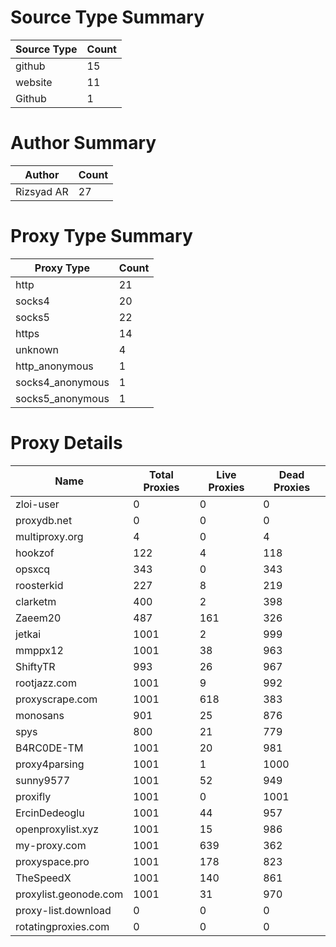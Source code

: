 # Source Type Summary

| Source Type | Count |
|-------------|-------|
| github | 15 |
| website | 11 |
| Github | 1 |


# Author Summary

| Author | Count |
|--------|-------|
| Rizsyad AR | 27 |


# Proxy Type Summary

| Proxy Type | Count |
|------------|-------|
| http | 21 |
| socks4 | 20 |
| socks5 | 22 |
| https | 14 |
| unknown | 4 |
| http_anonymous | 1 |
| socks4_anonymous | 1 |
| socks5_anonymous | 1 |


# Proxy Details

| Name | Total Proxies | Live Proxies | Dead Proxies |
|------|---------------|--------------|---------------|
| zloi-user | 0 | 0 | 0 |
| proxydb.net | 0 | 0 | 0 |
| multiproxy.org | 4 | 0 | 4 |
| hookzof | 122 | 4 | 118 |
| opsxcq | 343 | 0 | 343 |
| roosterkid | 227 | 8 | 219 |
| clarketm | 400 | 2 | 398 |
| Zaeem20 | 487 | 161 | 326 |
| jetkai | 1001 | 2 | 999 |
| mmppx12 | 1001 | 38 | 963 |
| ShiftyTR | 993 | 26 | 967 |
| rootjazz.com | 1001 | 9 | 992 |
| proxyscrape.com | 1001 | 618 | 383 |
| monosans | 901 | 25 | 876 |
| spys | 800 | 21 | 779 |
| B4RC0DE-TM | 1001 | 20 | 981 |
| proxy4parsing | 1001 | 1 | 1000 |
| sunny9577 | 1001 | 52 | 949 |
| proxifly | 1001 | 0 | 1001 |
| ErcinDedeoglu | 1001 | 44 | 957 |
| openproxylist.xyz | 1001 | 15 | 986 |
| my-proxy.com | 1001 | 639 | 362 |
| proxyspace.pro | 1001 | 178 | 823 |
| TheSpeedX | 1001 | 140 | 861 |
| proxylist.geonode.com | 1001 | 31 | 970 |
| proxy-list.download | 0 | 0 | 0 |
| rotatingproxies.com | 0 | 0 | 0 |
